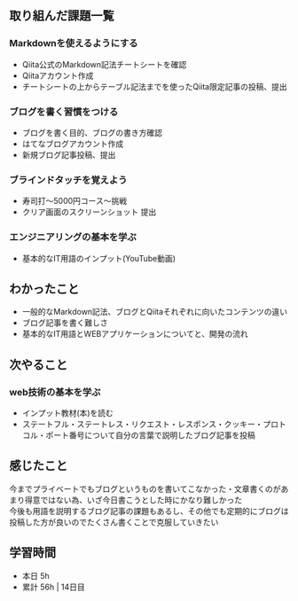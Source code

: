 ## 取り組んだ課題一覧
### Markdownを使えるようにする
- Qiita公式のMarkdown記法チートシートを確認
- Qiitaアカウント作成
- チートシートの上からテーブル記法までを使ったQiita限定記事の投稿、提出

### ブログを書く習慣をつける
- ブログを書く目的、ブログの書き方確認
- はてなブログアカウント作成
- 新規ブログ記事投稿、提出

### ブラインドタッチを覚えよう
- 寿司打～5000円コース～挑戦
- クリア画面のスクリーンショット 提出

### エンジニアリングの基本を学ぶ
- 基本的なIT用語のインプット(YouTube動画)

## わかったこと
- 一般的なMarkdown記法、ブログとQiitaそれぞれに向いたコンテンツの違い
- ブログ記事を書く難しさ
- 基本的なIT用語とWEBアプリケーションについてと、開発の流れ
## 次やること
### web技術の基本を学ぶ
- インプット教材(本)を読む
- ステートフル・ステートレス・リクエスト・レスポンス・クッキー・プロトコル・ポート番号について自分の言葉で説明したブログ記事を投稿

## 感じたこと
今までプライベートでもブログというものを書いてこなかった・文章書くのがあまり得意ではない為、いざ今日書こうとした時にかなり難しかった  
今後も用語を説明するブログ記事の課題もあるし、その他でも定期的にブログは投稿した方が良いのでたくさん書くことで克服していきたい  

## 学習時間
- 本日 5h
- 累計 56h | 14日目 
